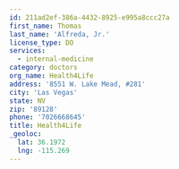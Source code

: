 ```yaml
---
id: 211ad2ef-386a-4432-8925-e995a8ccc27a
first_name: Thomas
last_name: 'Alfreda, Jr.'
license_type: DO
services:
  - internal-medicine
category: doctors
org_name: Health4Life
address: '8551 W. Lake Mead, #281'
city: 'Las Vegas'
state: NV
zip: '89128'
phone: '7026668645'
title: Health4Life
_geoloc:
  lat: 36.1972
  lng: -115.269
---
```

